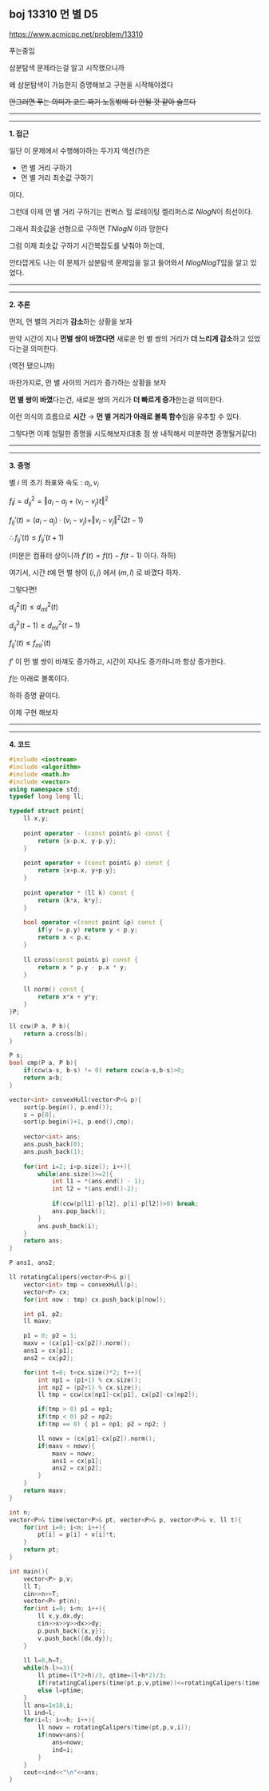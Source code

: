 boj 13310 먼 별 D5
-

https://www.acmicpc.net/problem/13310

푸는중임

삼분탐색 문제라는걸 알고 시작했으니까

왜 삼분탐색이 가능한지 증명해보고 구현을 시작해야겠다 

~~안그러면 푸는 의미가 코드 짜기 노동밖에 더 안될 것 같아 슬프다~~

----
----
**1. 접근**

일단 이 문제에서 수행해야하는 두가지 액션(?)은 

- 먼 별 거리 구하기
- 먼 별 거리 최솟값 구하기

이다.

그런데 이제 먼 별 거리 구하기는 컨벅스 헐 로테이팅 켈리퍼스로 $NlogN$이 최선이다.

그래서 최솟값을 선형으로 구하면 $TNlogN$ 이라 망한다

그럼 이제 최솟값 구하기 시간복잡도를 낮춰야 하는데,

안타깝게도 나는 이 문제가 삼분탐색 문제임을 알고 들어와서 $NlogNlogT$임을 알고 있었다.

-----
-----
**2. 추론**

먼저, 먼 별의 거리가 **감소**하는 상황을 보자

만약 시간이 지나 **먼별 쌍이 바꼈다면** 새로운 먼 별 쌍의 거리가 **더 느리게 감소**하고 있었다는걸 의미한다.

(역전 됐으니까)

마찬가지로, 먼 별 사이의 거리가 증가하는 상황을 보자

**먼 별 쌍이 바꼈**다는건, 새로운 쌍의 거리가 **더 빠르게 증가**한는걸 의미한다. 

이런 의식의 흐름으로 **시간** $\to$ **먼 별 거리가 아래로 볼록 함수**임을 유추할 수 있다.

그렇다면 이제 엄밀한 증명을 시도해보자(대충 점 쌍 내적해서 미분하면 증명될거같다)

----
----
**3. 증명**

별 $i$ 의 초기 좌표와 속도 : $a _i , v_i$ 

$f_ij = d_{ij}^2 = \Vert a_i - a_j + (v_i - v_j)t\Vert^2$

$f_{ij}'(t) = (a_i - a_j) \cdot (v_i - v_j) + \Vert v_i - v_j \Vert^2 (2t-1)$

$\therefore f_{ij}'(t) \le f_{ij}'(t+1)$

(미분은 컴퓨터 상이니까 $f'(t) = f(t) - f(t-1)$ 이다. 하하)

여기서, 시간 $t$에 먼 별 쌍이 $(i, j)$ 에서 $(m, l)$ 로 바꼈다 하자.

그렇다면! 

$d_{ij}^2 (t)\le d_{ml}^2 (t)$

$d_{ij}^2 (t-1)\ge d_{ml}^2 (t-1)$

$f_{ij}'(t) \le f_{ml}'(t)$

$f'$ 이 먼 별 쌍이 바껴도 증가하고, 시간이 지나도 증가하니까 항상 증가한다. 

$f$는 아래로 볼록이다.

하하 증명 끝이다.

이제 구현 해보자

----
----
**4. 코드**

```cpp
#include <iostream>
#include <algorithm>
#include <math.h>
#include <vector>
using namespace std;
typedef long long ll;

typedef struct point{
	ll x,y;
	
	point operator - (const point& p) const {
		return {x-p.x, y-p.y};
	}
	
	point operator + (const point& p) const {
		return {x+p.x, y+p.y};
	}
	
	point operator * (ll k) const {
		return {k*x, k*y};
	}
	
	bool operator <(const point &p) const {
        if(y != p.y) return y < p.y;
        return x < p.x;
    }
    
    ll cross(const point& p) const { 
		return x * p.y - p.x * y; 
	}
	
    ll norm() const { 
		return x*x + y*y; 
	}
}P;

ll ccw(P a, P b){
	return a.cross(b);
}

P s;
bool cmp(P a, P b){
	if(ccw(a-s, b-s) != 0) return ccw(a-s,b-s)>0;
	return a<b;
}

vector<int> convexHull(vector<P>& p){
	sort(p.begin(), p.end());
	s = p[0];
	sort(p.begin()+1, p.end(),cmp);
	
	vector<int> ans;
	ans.push_back(0);
	ans.push_back(1);
	
	for(int i=2; i<p.size(); i++){
		while(ans.size()>=2){
			int l1 = *(ans.end() - 1);
			int l2 = *(ans.end()-2);
			
			if(ccw(p[l1]-p[l2], p[i]-p[l2])>0) break;
			ans.pop_back();
		}
		ans.push_back(i);
	}
	return ans;
}

P ans1, ans2;

ll rotatingCalipers(vector<P>& p){
    vector<int> tmp = convexHull(p);
    vector<P> cx;
    for(int now : tmp) cx.push_back(p[now]);

    int p1, p2;
    ll maxv;

    p1 = 0; p2 = 1;
    maxv = (cx[p1]-cx[p2]).norm();
    ans1 = cx[p1];
    ans2 = cx[p2];

    for(int t=0; t<cx.size()*2; t++){
        int np1 = (p1+1) % cx.size();
        int np2 = (p2+1) % cx.size();
        ll tmp = ccw(cx[np1]-cx[p1], cx[p2]-cx[np2]);

        if(tmp > 0) p1 = np1;
        if(tmp < 0) p2 = np2;
        if(tmp == 0) { p1 = np1; p2 = np2; }

        ll nowv = (cx[p1]-cx[p2]).norm();
        if(maxv < nowv){
            maxv = nowv;
            ans1 = cx[p1];
            ans2 = cx[p2];
        }
    }
    return maxv;
}

int n;
vector<P>& time(vector<P>& pt, vector<P>& p, vector<P>& v, ll t){
	for(int i=0; i<n; i++){
		pt[i] = p[i] + v[i]*t;
	}
	return pt;
}

int main(){
	vector<P> p,v;
	ll T;
	cin>>n>>T;
	vector<P> pt(n);
	for(int i=0; i<n; i++){
		ll x,y,dx,dy;
		cin>>x>>y>>dx>>dy;
		p.push_back({x,y});
		v.push_back({dx,dy});
	}
	
	ll l=0,h=T;
	while(h-l>=3){
		ll ptime=(l*2+h)/3, qtime=(l+h*2)/3;
		if(rotatingCalipers(time(pt,p,v,ptime))<=rotatingCalipers(time(pt,p,v,qtime))) h=qtime;
		else l=ptime;
	}
	ll ans=1e18,i;
	ll ind=l;
	for(i=l; i<=h; i++){
		ll nowv = rotatingCalipers(time(pt,p,v,i));
		if(nowv<ans){
			ans=nowv;
			ind=i;
		}
	}
	cout<<ind<<"\n"<<ans;
}
```
